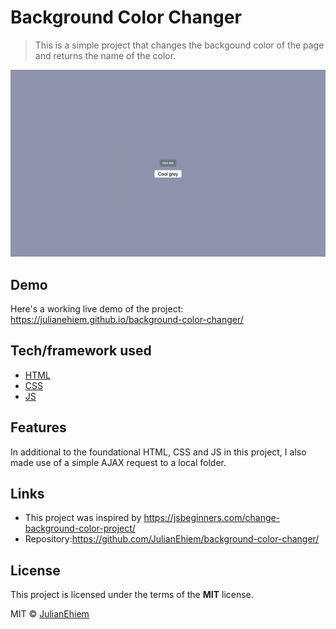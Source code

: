 # Background Color Changer
> This is a simple project that changes the backgound color of the page and returns the name of the color.

![](images/bg-color-changer-screenshot.png)

## Demo
Here's a working live demo of the project: https://julianehiem.github.io/background-color-changer/

## Tech/framework used
* [HTML](https://developer.mozilla.org/en-US/docs/Web/HTML)
* [CSS](https://developer.mozilla.org/en-US/docs/Web/CSS)
* [JS](https://developer.mozilla.org/en-US/docs/Web/JavaScript)

## Features
In additional to the foundational HTML, CSS and JS in this project, I also made use of a simple AJAX request to a local folder.

## Links
- This project was inspired by https://jsbeginners.com/change-background-color-project/
- Repository:https://github.com/JulianEhiem/background-color-changer/

## License

This project is licensed under the terms of the **MIT** license.

MIT © [JulianEhiem](https://github.com/JulianEhiem)
